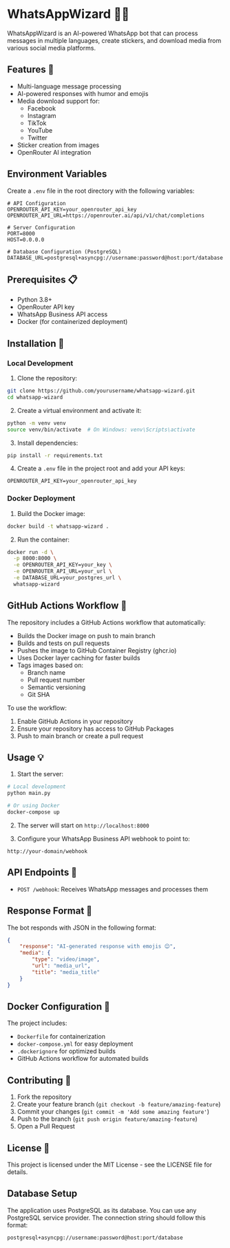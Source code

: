 # WhatsAppWizard 🤖✨

WhatsAppWizard is an AI-powered WhatsApp bot that can process messages in multiple languages, create stickers, and download media from various social media platforms.

## Features 🌟

- Multi-language message processing
- AI-powered responses with humor and emojis
- Media download support for:
  - Facebook
  - Instagram
  - TikTok
  - YouTube
  - Twitter
- Sticker creation from images
- OpenRouter AI integration

## Environment Variables

Create a `.env` file in the root directory with the following variables:

```env
# API Configuration
OPENROUTER_API_KEY=your_openrouter_api_key
OPENROUTER_API_URL=https://openrouter.ai/api/v1/chat/completions

# Server Configuration
PORT=8000
HOST=0.0.0.0

# Database Configuration (PostgreSQL)
DATABASE_URL=postgresql+asyncpg://username:password@host:port/database
```

## Prerequisites 📋

- Python 3.8+
- OpenRouter API key
- WhatsApp Business API access
- Docker (for containerized deployment)

## Installation 🚀

### Local Development

1. Clone the repository:
```bash
git clone https://github.com/yourusername/whatsapp-wizard.git
cd whatsapp-wizard
```

2. Create a virtual environment and activate it:
```bash
python -m venv venv
source venv/bin/activate  # On Windows: venv\Scripts\activate
```

3. Install dependencies:
```bash
pip install -r requirements.txt
```

4. Create a `.env` file in the project root and add your API keys:
```
OPENROUTER_API_KEY=your_openrouter_api_key
```

### Docker Deployment

1. Build the Docker image:
```bash
docker build -t whatsapp-wizard .
```

2. Run the container:
```bash
docker run -d \
  -p 8000:8000 \
  -e OPENROUTER_API_KEY=your_key \
  -e OPENROUTER_API_URL=your_url \
  -e DATABASE_URL=your_postgres_url \
  whatsapp-wizard
```

## GitHub Actions Workflow 🔄

The repository includes a GitHub Actions workflow that automatically:
- Builds the Docker image on push to main branch
- Builds and tests on pull requests
- Pushes the image to GitHub Container Registry (ghcr.io)
- Uses Docker layer caching for faster builds
- Tags images based on:
  - Branch name
  - Pull request number
  - Semantic versioning
  - Git SHA

To use the workflow:
1. Enable GitHub Actions in your repository
2. Ensure your repository has access to GitHub Packages
3. Push to main branch or create a pull request

## Usage 💡

1. Start the server:
```bash
# Local development
python main.py

# Or using Docker
docker-compose up
```

2. The server will start on `http://localhost:8000`

3. Configure your WhatsApp Business API webhook to point to:
```
http://your-domain/webhook
```

## API Endpoints 🔌

- `POST /webhook`: Receives WhatsApp messages and processes them

## Response Format 📝

The bot responds with JSON in the following format:
```json
{
    "response": "AI-generated response with emojis 😊",
    "media": {
        "type": "video/image",
        "url": "media_url",
        "title": "media_title"
    }
}
```

## Docker Configuration 🐳

The project includes:
- `Dockerfile` for containerization
- `docker-compose.yml` for easy deployment
- `.dockerignore` for optimized builds
- GitHub Actions workflow for automated builds

## Contributing 🤝

1. Fork the repository
2. Create your feature branch (`git checkout -b feature/amazing-feature`)
3. Commit your changes (`git commit -m 'Add some amazing feature'`)
4. Push to the branch (`git push origin feature/amazing-feature`)
5. Open a Pull Request

## License 📄

This project is licensed under the MIT License - see the LICENSE file for details.

## Database Setup

The application uses PostgreSQL as its database. You can use any PostgreSQL service provider. The connection string should follow this format:
```
postgresql+asyncpg://username:password@host:port/database
``` 